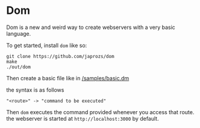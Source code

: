 # Dom

Dom is a new and weird way to create webservers with a very basic language.

To get started, install `dom` like so:

```
git clone https://github.com/japrozs/dom
make
./out/dom
```

Then create a basic file like in [/samples/basic.dm](/samples/basic.dm)

the syntax is as follows

```
"<route>" -> "command to be executed"
```

Then `dom` executes the command provided whenever you access that route. the webserver is started at `http://localhost:3000` by default.
